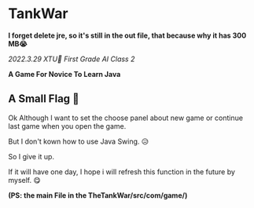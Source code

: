 # TankWar

**I forget delete jre, so it's still in the out file, that because why it has 300 MB😭**

*2022.3.29 XTU🏫 First Grade AI Class 2*

**A Game For Novice To Learn Java**

## A Small Flag 🚩

Ok Although I want to set the choose panel about new game or ‍continue last game when you open the game.

But I don't kown how to use Java Swing. 😥

So I give it up.

If it will have one day, I hope i will refresh this function in the future by myself. 😋

**(PS: the main File in the TheTankWar/src/com/game/)**
